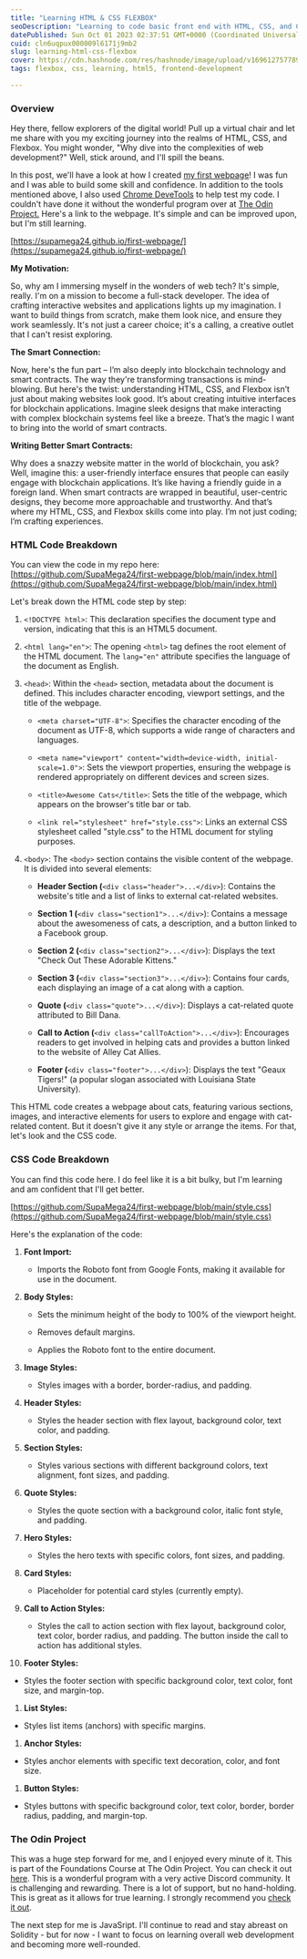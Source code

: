 ```yaml
---
title: "Learning HTML & CSS FLEXBOX"
seoDescription: "Learning to code basic front end with HTML, CSS, and Chrome DevTools."
datePublished: Sun Oct 01 2023 02:37:51 GMT+0000 (Coordinated Universal Time)
cuid: cln6uqpux000009l6171j9mb2
slug: learning-html-css-flexbox
cover: https://cdn.hashnode.com/res/hashnode/image/upload/v1696127577892/2168a979-e049-4e8f-8060-a16add5de1e1.png
tags: flexbox, css, learning, html5, frontend-development

---
```


### **Overview**

Hey there, fellow explorers of the digital world! Pull up a virtual chair and let me share with you my exciting journey into the realms of HTML, CSS, and Flexbox. You might wonder, "Why dive into the complexities of web development?" Well, stick around, and I'll spill the beans.

In this post, we'll have a look at how I created [my first webpage](https://supamega24.github.io/first-webpage/)! I was fun and I was able to build some skill and confidence. In addition to the tools mentioned above, I also used [Chrome DeveTools](https://developer.chrome.com/docs/devtools/) to help test my code. I couldn't have done it without the wonderful program over at [The Odin Project.](https://www.theodinproject.com/paths) Here's a link to the webpage. It's simple and can be improved upon, but I'm still learning.

[https://supamega24.github.io/first-webpage/](https://supamega24.github.io/first-webpage/)

**My Motivation:**

So, why am I immersing myself in the wonders of web tech? It's simple, really. I'm on a mission to become a full-stack developer. The idea of crafting interactive websites and applications lights up my imagination. I want to build things from scratch, make them look nice, and ensure they work seamlessly. It's not just a career choice; it's a calling, a creative outlet that I can't resist exploring.

**The Smart Connection:**

Now, here's the fun part – I’m also deeply into blockchain technology and smart contracts. The way they're transforming transactions is mind-blowing. But here's the twist: understanding HTML, CSS, and Flexbox isn’t just about making websites look good. It’s about creating intuitive interfaces for blockchain applications. Imagine sleek designs that make interacting with complex blockchain systems feel like a breeze. That’s the magic I want to bring into the world of smart contracts.

**Writing Better Smart Contracts:**

Why does a snazzy website matter in the world of blockchain, you ask? Well, imagine this: a user-friendly interface ensures that people can easily engage with blockchain applications. It’s like having a friendly guide in a foreign land. When smart contracts are wrapped in beautiful, user-centric designs, they become more approachable and trustworthy. And that’s where my HTML, CSS, and Flexbox skills come into play. I’m not just coding; I’m crafting experiences.

### **HTML Code Breakdown**

You can view the code in my repo here: [https://github.com/SupaMega24/first-webpage/blob/main/index.html](https://github.com/SupaMega24/first-webpage/blob/main/index.html)

Let's break down the HTML code step by step:

1. `<!DOCTYPE html>`: This declaration specifies the document type and version, indicating that this is an HTML5 document.
    
2. `<html lang="en">`: The opening `<html>` tag defines the root element of the HTML document. The `lang="en"` attribute specifies the language of the document as English.
    
3. `<head>`: Within the `<head>` section, metadata about the document is defined. This includes character encoding, viewport settings, and the title of the webpage.
    
    * `<meta charset="UTF-8">`: Specifies the character encoding of the document as UTF-8, which supports a wide range of characters and languages.
        
    * `<meta name="viewport" content="width=device-width, initial-scale=1.0">`: Sets the viewport properties, ensuring the webpage is rendered appropriately on different devices and screen sizes.
        
    * `<title>Awesome Cats</title>`: Sets the title of the webpage, which appears on the browser's title bar or tab.
        
    * `<link rel="stylesheet" href="style.css">`: Links an external CSS stylesheet called "style.css" to the HTML document for styling purposes.
        
4. `<body>`: The `<body>` section contains the visible content of the webpage. It is divided into several elements:
    
    * **Header Section (**`<div class="header">...</div>`): Contains the website's title and a list of links to external cat-related websites.
        
    * **Section 1 (**`<div class="section1">...</div>`): Contains a message about the awesomeness of cats, a description, and a button linked to a Facebook group.
        
    * **Section 2 (**`<div class="section2">...</div>`): Displays the text "Check Out These Adorable Kittens."
        
    * **Section 3 (**`<div class="section3">...</div>`): Contains four cards, each displaying an image of a cat along with a caption.
        
    * **Quote (**`<div class="quote">...</div>`): Displays a cat-related quote attributed to Bill Dana.
        
    * **Call to Action (**`<div class="callToAction">...</div>`): Encourages readers to get involved in helping cats and provides a button linked to the website of Alley Cat Allies.
        
    * **Footer (**`<div class="footer">...</div>`): Displays the text "Geaux Tigers!" (a popular slogan associated with Louisiana State University).
        

This HTML code creates a webpage about cats, featuring various sections, images, and interactive elements for users to explore and engage with cat-related content. But it doesn't give it any style or arrange the items. For that, let's look and the CSS code.

### **CSS Code Breakdown**

You can find this code here. I do feel like it is a bit bulky, but I'm learning and am confident that I'll get better.

[https://github.com/SupaMega24/first-webpage/blob/main/style.css](https://github.com/SupaMega24/first-webpage/blob/main/style.css)

Here's the explanation of the code:

1. **Font Import:**
    
    * Imports the Roboto font from Google Fonts, making it available for use in the document.
        
2. **Body Styles:**
    
    * Sets the minimum height of the body to 100% of the viewport height.
        
    * Removes default margins.
        
    * Applies the Roboto font to the entire document.
        
3. **Image Styles:**
    
    * Styles images with a border, border-radius, and padding.
        
4. **Header Styles:**
    
    * Styles the header section with flex layout, background color, text color, and padding.
        
5. **Section Styles:**
    
    * Styles various sections with different background colors, text alignment, font sizes, and padding.
        
6. **Quote Styles:**
    
    * Styles the quote section with a background color, italic font style, and padding.
        
7. **Hero Styles:**
    
    * Styles the hero texts with specific colors, font sizes, and padding.
        
8. **Card Styles:**
    
    * Placeholder for potential card styles (currently empty).
        
9. **Call to Action Styles:**
    
    * Styles the call to action section with flex layout, background color, text color, border radius, and padding. The button inside the call to action has additional styles.
        
10. **Footer Styles:**
    

* Styles the footer section with specific background color, text color, font size, and margin-top.
    

1. **List Styles:**
    

* Styles list items (anchors) with specific margins.
    

1. **Anchor Styles:**
    

* Styles anchor elements with specific text decoration, color, and font size.
    

1. **Button Styles:**
    

* Styles buttons with specific background color, text color, border, border radius, padding, and margin-top.
    

### **The Odin Project**

This was a huge step forward for me, and I enjoyed every minute of it. This is part of the Foundations Course at The Odin Project. You can check it out [here](https://www.theodinproject.com/paths). This is a wonderful program with a very active Discord community. It is challenging and rewarding. There is a lot of support, but no hand-holding. This is great as it allows for true learning. I strongly recommend you [check it out](https://www.theodinproject.com/paths).

The next step for me is JavaSript. I'll continue to read and stay abreast on Solidity - but for now - I want to focus on learning overall web development and becoming more well-rounded.